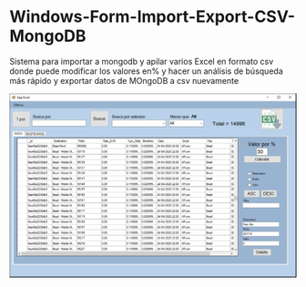 # Windows-Form-Import-Export-CSV-MongoDB
Sistema para importar a mongodb y apilar varios Excel en formato csv donde puede modificar los valores en% y hacer un análisis de búsqueda más rápido y exportar datos de MOngoDB a csv nuevamente

![Windows Form](https://github.com/waguitarra/Windows-Form-Import-Export-CSV-MongoDB/blob/master/Captura.PNG)
